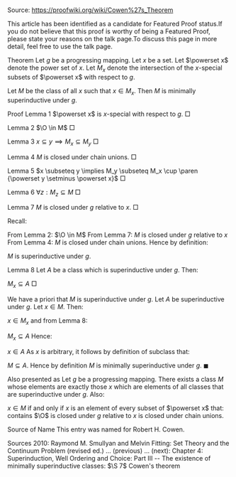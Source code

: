 # 

Source: https://proofwiki.org/wiki/Cowen%27s_Theorem


This article has been identified as a candidate for Featured Proof status.If you do not believe that this proof is worthy of being a Featured Proof, please state your reasons on the talk page.To discuss this page in more detail, feel free to use the talk page.


Theorem
Let $g$ be a progressing mapping.
Let $x$ be a set.
Let $\powerset x$ denote the power set of $x$.
Let $M_x$ denote the intersection of the $x$-special subsets of $\powerset x$ with respect to $g$.

Let $M$ be the class of all $x$ such that $x \in M_x$.
Then $M$ is minimally superinductive under $g$.


Proof
Lemma $1$
$\powerset x$ is $x$-special with respect to $g$.
$\Box$


Lemma $2$
$\O \in M$
$\Box$


Lemma $3$
$x \subseteq y \implies M_x \subseteq M_y$
$\Box$


Lemma $4$
$M$ is closed under chain unions.
$\Box$


Lemma $5$
$x \subseteq y \implies M_y \subseteq M_x \cup \paren {\powerset y \setminus \powerset x}$
$\Box$


Lemma $6$
$\forall z: M_z \subseteq M$
$\Box$


Lemma $7$
$M$ is closed under $g$ relative to $x$.
$\Box$

Recall:

From Lemma $2$:
$\O \in M$
From Lemma $7$:
$M$ is closed under $g$ relative to $x$
From Lemma $4$:
$M$ is closed under chain unions.
Hence by definition:

$M$ is superinductive under $g$.


Lemma $8$
Let $A$ be a class which is superinductive under $g$.
Then:

$M_x \subseteq A$
$\Box$

We have a priori that $M$ is superinductive under $g$.
Let $A$ be superinductive under $g$.
Let $x \in M$.
Then:

$x \in M_x$
and from Lemma $8$:

$M_x \subseteq A$
Hence:

$x \in A$
As $x$ is arbitrary, it follows by definition of subclass that:

$M \subseteq A$.
Hence by definition $M$ is minimally superinductive under $g$.
$\blacksquare$


Also presented as
Let $g$ be a progressing mapping.
There exists a class $M$ whose elements are exactly those $x$ which are elements of all classes that are superinductive under $g$.
Also:

$x \in M$ if and only if $x$ is an element of every subset of $\powerset x$ that:
contains $\O$
is closed under $g$ relative to $x$
is closed under chain unions.


Source of Name
This entry was named for Robert H. Cowen.


Sources
2010: Raymond M. Smullyan and Melvin Fitting: Set Theory and the Continuum Problem (revised ed.) ... (previous) ... (next): Chapter $4$: Superinduction, Well Ordering and Choice: Part $\text {III}$ -- The existence of minimally superinductive classes: $\S 7$ Cowen's theorem




